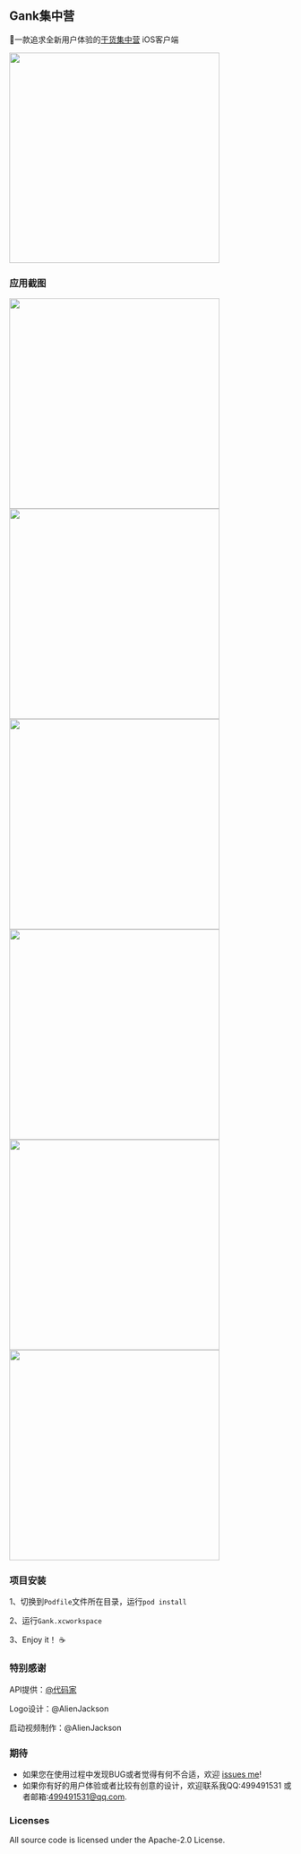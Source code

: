 ## Gank集中营
📱一款追求全新用户体验的[干货集中营](http://gank.io/) iOS客户端

<img src="https://github.com/iphone5solo/learngit/raw/master/imagesForGank/Gank.gif" width="375"> 


### 应用截图
<img src="https://github.com/iphone5solo/learngit/raw/master/imagesForGank/image05.png" width="375"> <img src="https://github.com/iphone5solo/learngit/raw/master/imagesForGank/image07.png" width="375"><br><img src="https://github.com/iphone5solo/learngit/raw/master/imagesForGank/image06.png" width="375"> <img src="https://github.com/iphone5solo/learngit/raw/master/imagesForGank/image01.png" width="375"><br><img src="https://github.com/iphone5solo/learngit/raw/master/imagesForGank/image04.png" width="375"> <img src="https://github.com/iphone5solo/learngit/raw/master/imagesForGank/image03.png" width="375">

### 项目安装
1、切换到`Podfile`文件所在目录，运行`pod install`

2、运行`Gank.xcworkspace`

3、Enjoy it！ ☕️

### 特别感谢
API提供：[@代码家](https://github.com/daimajia)

Logo设计：@AlienJackson

启动视频制作：@AlienJackson

### 期待
- 如果您在使用过程中发现BUG或者觉得有何不合适，欢迎 [issues me](https://github.com/iphone5solo/PYSearch/issues/new)!
- 如果你有好的用户体验或者比较有创意的设计，欢迎联系我QQ:499491531 或者邮箱:499491531@qq.com.


### Licenses
All source code is licensed under the Apache-2.0 License.
